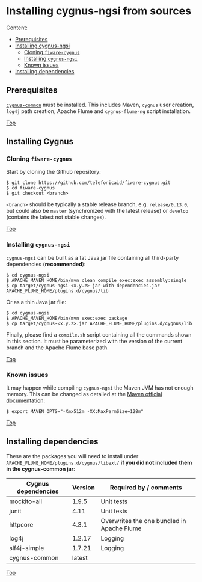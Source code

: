 # <a name="top"></a>Installing cygnus-ngsi from sources
Content:

* [Prerequisites](#section1)
* [Installing cygnus-ngsi](#section2)
    * [Cloning `fiware-cygnus`](#section2.1)
    * [Installing `cygnus-ngsi`](#section2.2)
    * [Known issues](#section2.3)
* [Installing dependencies](#section3)

## <a name="section1"></a>Prerequisites
[`cygnus-common`](../../cygnus-common/installation_and_administration_guide/install_from_sources.md) must be installed. This includes Maven, `cygnus` user creation, `log4j` path creation, Apache Flume and `cygnus-flume-ng` script installation.

[Top](#top)

## <a name="section2"></a>Installing Cygnus
### <a name="section2.1"></a>Cloning `fiware-cygnus`
Start by cloning the Github repository:

    $ git clone https://github.com/telefonicaid/fiware-cygnus.git
    $ cd fiware-cygnus
    $ git checkout <branch>

`<branch>` should be typically a stable release branch, e.g. `release/0.13.0`, but could also be `master` (synchronized with the latest release) or `develop` (contains the latest not stable changes).

[Top](#top)

### <a name="section2.2"></a>Installing `cygnus-ngsi`
`cygnus-ngsi` can be built as a fat Java jar file containing all third-party dependencies (**recommended**):

    $ cd cygnus-ngsi
    $ APACHE_MAVEN_HOME/bin/mvn clean compile exec:exec assembly:single
    $ cp target/cygnus-ngsi-<x.y.z>-jar-with-dependencies.jar APACHE_FLUME_HOME/plugins.d/cygnus/lib

Or as a thin Java jar file:

    $ cd cygnus-ngsi
    $ APACHE_MAVEN_HOME/bin/mvn exec:exec package
    $ cp target/cygnus-<x.y.z>.jar APACHE_FLUME_HOME/plugins.d/cygnus/lib

Finally, please find a `compile.sh` script containing all the commands shown in this section. It must be parameterized with the version of the current branch and the Apache Flume base path.

[Top](#top)

### <a name="section2.3"></a>Known issues
It may happen while compiling `cygnus-ngsi` the Maven JVM has not enough memory. This can be changed as detailed at the [Maven official documentation](https://cwiki.apache.org/confluence/display/MAVEN/OutOfMemoryError):

    $ export MAVEN_OPTS="-Xmx512m -XX:MaxPermSize=128m"

[Top](#top)

## <a name="section3"></a>Installing dependencies
These are the packages you will need to install under `APACHE_FLUME_HOME/plugins.d/cygnus/libext/` **if you did not included them in the cygnus-common jar**:

| Cygnus dependencies | Version | Required by / comments |
|---|---|---|
| mockito-all | 1.9.5 | Unit tests |
| junit | 4.11 | Unit tests |
| httpcore | 4.3.1 | Overwrites the one bundled in Apache Flume |
| log4j | 1.2.17 | Logging |
| slf4j-simple | 1.7.21 | Logging |
| cygnus-common | latest | |

[Top](#top)
